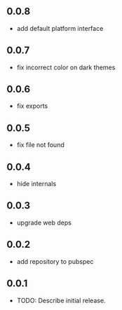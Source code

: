 ## 0.0.8

* add default platform interface

## 0.0.7

* fix incorrect color on dark themes

## 0.0.6

* fix exports

## 0.0.5

* fix file not found 

## 0.0.4

* hide internals

## 0.0.3

* upgrade web deps

## 0.0.2

* add repository to pubspec

## 0.0.1

* TODO: Describe initial release.
